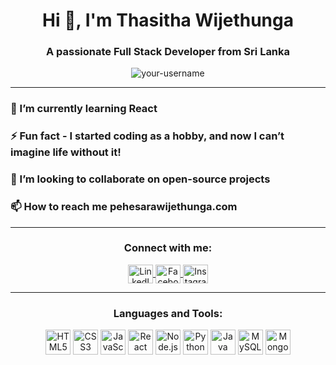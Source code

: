 <h1 align="center">Hi 👋, I'm Thasitha Wijethunga </h1>
<h3 align="center">A passionate Full Stack Developer from Sri Lanka</h3>

<p align="center">
  <img src="https://komarev.com/ghpvc/?username=your-username&label=Profile%20views&color=0e75b6&style=flat" alt="your-username" /> 
</p>

---

### 🌱 I’m currently learning **React**  
### ⚡ Fun fact - I started coding as a hobby, and now I can’t imagine life without it!  
### 💞️ I’m looking to collaborate on **open-source projects**  
### 📫 How to reach me **pehesarawijethunga.com**  

---

<h3 align="center">Connect with me:</h3>
<p align="center">
  <a href="https://linkedin.com/in/yourprofile" target="blank">
    <img align="center" src="https://cdn.jsdelivr.net/npm/simple-icons@3.13.0/icons/linkedin.svg" alt="LinkedIn" height="30" width="40" />
  </a>
  <a href="https://facebook.com/yourprofile" target="blank">
    <img align="center" src="https://cdn.jsdelivr.net/npm/simple-icons@3.13.0/icons/facebook.svg" alt="Facebook" height="30" width="40" />
  </a>
  <a href="https://instagram.com/yourprofile" target="blank">
    <img align="center" src="https://cdn.jsdelivr.net/npm/simple-icons@3.13.0/icons/instagram.svg" alt="Instagram" height="30" width="40" />
  </a>
</p>

---

<h3 align="center">Languages and Tools:</h3>
<p align="center">
  <img src="https://cdn.jsdelivr.net/npm/simple-icons@3.13.0/icons/html5.svg" alt="HTML5" height="40" width="40"/>
  <img src="https://cdn.jsdelivr.net/npm/simple-icons@3.13.0/icons/css3.svg" alt="CSS3" height="40" width="40"/>
  <img src="https://cdn.jsdelivr.net/npm/simple-icons@3.13.0/icons/javascript.svg" alt="JavaScript" height="40" width="40"/>
  <img src="https://cdn.jsdelivr.net/npm/simple-icons@3.13.0/icons/react.svg" alt="React" height="40" width="40"/>
  <img src="https://cdn.jsdelivr.net/npm/simple-icons@3.13.0/icons/node-dot-js.svg" alt="Node.js" height="40" width="40"/>
  <img src="https://cdn.jsdelivr.net/npm/simple-icons@3.13.0/icons/python.svg" alt="Python" height="40" width="40"/>
  <img src="https://cdn.jsdelivr.net/npm/simple-icons@3.13.0/icons/java.svg" alt="Java" height="40" width="40"/>
  <img src="https://cdn.jsdelivr.net/npm/simple-icons@3.13.0/icons/mysql.svg" alt="MySQL" height="40" width="40"/>
  <img src="https://cdn.jsdelivr.net/npm/simple-icons@3.13.0/icons/mongodb.svg" alt="MongoDB" height="40" width="40"/>
</p>
